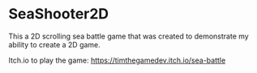 # SeaShooter2D
This a 2D scrolling sea battle game that was created to demonstrate my ability to create a 2D game. 

Itch.io to play the game: https://timthegamedev.itch.io/sea-battle
